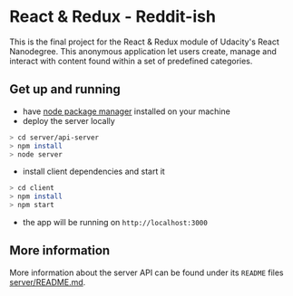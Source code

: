 # React & Redux - Reddit-ish

This is the final project for the React & Redux module of Udacity's React Nanodegree. This anonymous application let users create, manage and interact with content found within a set of predefined categories. 

## Get up and running

* have [node package manager](https://nodejs.org/) installed on your machine
* deploy the server locally

```bash
> cd server/api-server
> npm install
> node server
```

* install client dependencies and start it

```bash
> cd client
> npm install
> npm start
```

* the app will be running on `http://localhost:3000`

## More information

More information about the server API can be found under its `README` files [server/README.md](server/README.md).